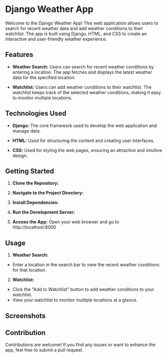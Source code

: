 # Django Weather App

Welcome to the Django Weather App! This web application allows users to search for recent weather data and add weather conditions to their watchlist. The app is built using Django, HTML, and CSS to create an interactive and user-friendly weather experience.

## Features

- **Weather Search:** Users can search for recent weather conditions by entering a location. The app fetches and displays the latest weather data for the specified location.

- **Watchlist:** Users can add weather conditions to their watchlist. The watchlist keeps track of the selected weather conditions, making it easy to monitor multiple locations.

## Technologies Used

- **Django:** The core framework used to develop the web application and manage data.

- **HTML:** Used for structuring the content and creating user interfaces.

- **CSS:** Used for styling the web pages, ensuring an attractive and intuitive design.

## Getting Started

1. **Clone the Repository:**

2. **Navigate to the Project Directory:**

3. **Install Dependencies:**

4. **Run the Development Server:**

5. **Access the App:**
Open your web browser and go to http://localhost:8000

## Usage

1. **Weather Search:**
- Enter a location in the search bar to view the recent weather conditions for that location.

2. **Watchlist:**
- Click the "Add to Watchlist" button to add weather conditions to your watchlist.
- View your watchlist to monitor multiple locations at a glance.

## Screenshots


## Contribution

Contributions are welcome! If you find any issues or want to enhance the app, feel free to submit a pull request.


